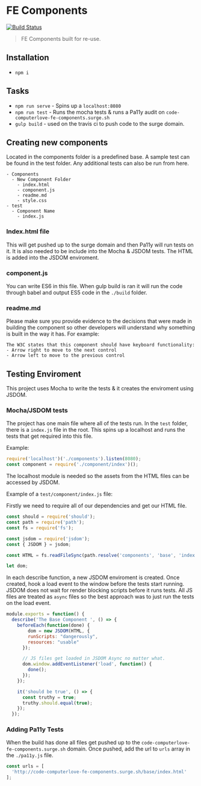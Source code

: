 # FE Components
[![Build Status](https://travis-ci.org/code-computerlove/FE-Components.svg?branch=master)](https://travis-ci.org/code-computerlove/FE-Components)
> FE Components built for re-use.

## Installation

- `npm i`

## Tasks

- `npm run serve` - Spins up a `localhost:8080`
- `npm run test` - Runs the mocha tests & runs a Pa11y audit on `code-computerlove-fe-components.surge.sh`
- `gulp build` - used on the travis ci to push code to the surge domain.

## Creating new components

Located in the components folder is a predefined base. A sample test can be found in the test folder. Any additional tests can also be run from here.

```
- Components
  - New Component Folder
    - index.html
    - component.js
    - readme.md
    - style.css
- test
  - Component Name
    - index.js
```

### Index.html file

This will get pushed up to the surge domain and then Pa11y will run tests on it. It is also needed to be include into the Mocha & JSDOM tests. The HTML is added into the JSDOM enviroment.

### component.js
You can write ES6 in this file. When gulp build is ran it will run the code through babel and output ES5 code in the `./build` folder. 

### readme.md
Please make sure you provide evidence to the decisions that were made in building the component so other developers will understand why something is built in the way it has. For example:

```
The W3C states that this component should have keyboard functionality:
- Arrow right to move to the next control
- Arrow left to move to the previous control
```

## Testing Enviroment

This project uses Mocha to write the tests & it creates the enviroment using JSDOM.

### Mocha/JSDOM tests

The project has one main file where all of the tests run. In the `test` folder, there is a `index.js` file in the root. This spins up a localhost and runs the tests that get required into this file.

Example:

```js
require('localhost')('./components').listen(8080);
const component = require('./component/index')();
```

The localhost module is needed so the assets from the HTML files can be accessed by JSDOM.

Example of a `test/component/index.js` file:

Firstly we need to require all of our dependencies and get our HTML file.

```js
const should = require('should');
const path = require('path');
const fs = require('fs');

const jsdom = require('jsdom');
const { JSDOM } = jsdom;

const HTML = fs.readFileSync(path.resolve('components', 'base', 'index.html')).toString();

let dom;
```
In each describe function, a new JSDOM enviroment is created. Once created, hook a load event to the window before the tests start running. JSDOM does not wait for render blocking scripts before it runs tests. All JS files are treated as `async` files so the best approach was to just run the tests on the load event. 

```js
module.exports = function() {
  describe('The Base Component ', () => {
    beforeEach(function(done) {
        dom = new JSDOM(HTML, {
        runScripts: "dangerously",
        resources: "usable"
      });

      // JS files get loaded in JSDOM Async no matter what.
      dom.window.addEventListener('load', function() {
        done();
      });
    });

    it('should be true', () => {
      const truthy = true;
      truthy.should.equal(true);
    });
  });

```

### Adding Pa11y Tests
When the build has done all files get pushed up to the `code-computerlove-fe-components.surge.sh` domain. Once pushed, add the url to `urls` array in the `./pa11y.js` file.

```js
const urls = [
  'http://code-computerlove-fe-components.surge.sh/base/index.html'
];
```
